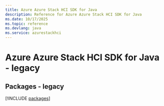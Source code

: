 ```yaml
---
title: Azure Azure Stack HCI SDK for Java
description: Reference for Azure Azure Stack HCI SDK for Java
ms.date: 10/17/2025
ms.topic: reference
ms.devlang: java
ms.service: azurestackhci
---
```

# Azure Azure Stack HCI SDK for Java - legacy
## Packages - legacy
[!INCLUDE [packages](azure-stack-hci-index.md)]